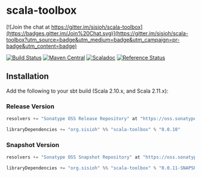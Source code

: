 scala-toolbox
=============

[![Join the chat at https://gitter.im/sisioh/scala-toolbox](https://badges.gitter.im/Join%20Chat.svg)](https://gitter.im/sisioh/scala-toolbox?utm_source=badge&utm_medium=badge&utm_campaign=pr-badge&utm_content=badge)

[![Build Status](https://travis-ci.org/sisioh/scala-toolbox.png?branch=develop)](https://travis-ci.org/sisioh/scala-toolbox)
[![Maven Central](https://maven-badges.herokuapp.com/maven-central/org.sisioh/scala-toolbox_2.11/badge.svg)](https://maven-badges.herokuapp.com/maven-central/org.sisioh/scala-toolbox_2.11)
[![Scaladoc](http://javadoc-badge.appspot.com/org.sisioh/scala-toolbox.svg?label=scaladoc)](http://javadoc-badge.appspot.com/org.sisioh/scala-toolbox_2.11)
[![Reference Status](https://www.versioneye.com/java/org.sisioh:scala-toolbox_2.11/reference_badge.svg?style=flat)](https://www.versioneye.com/java/org.sisioh:scala-toolbox_2.11/references)


## Installation

Add the following to your sbt build (Scala 2.10.x, and Scala 2.11.x):

### Release Version

```scala
resolvers += "Sonatype OSS Release Repository" at "https://oss.sonatype.org/content/repositories/releases/"

libraryDependencies += "org.sisioh" %% "scala-toolbox" % "0.0.10"
```

### Snapshot Version

```scala
resolvers += "Sonatype OSS Snapshot Repository" at "https://oss.sonatype.org/content/repositories/snapshots/"

libraryDependencies += "org.sisioh" %% "scala-toolbox" % "0.0.11-SNAPSHOT"
```
